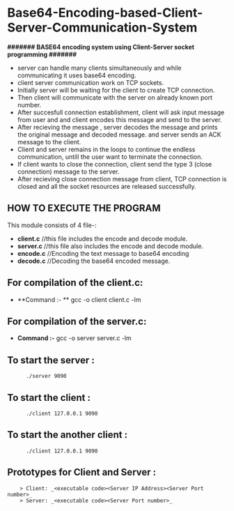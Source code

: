 # Base64-Encoding-based-Client-Server-Communication-System


 **#######     BASE64 encoding system using Client-Server socket programming     #######**

* server can handle many clients simultaneously and while communicating it uses base64 encoding.
* client server communication work on TCP sockets.
* Initially server will be waiting for the client to create TCP connection.
* Then client will communicate with the server on already known port number. 
* After succesfull connection establishment, client will ask input message from user and and client encodes this message and send to the server.
* After recieving the message , server decodes the message and prints the original message and decoded message. and server sends an ACK message to the client.
* Client and server remains in the loops to continue the endless communication, untill the user want to terminate the connection.
* If client wants to close the connection, client send the type 3 (close connection) message to the server.
* After recieving close connection message from client, TCP connection is closed and all the socket resources are released successfully.

## HOW TO EXECUTE THE PROGRAM

This module consists of 4 file-:
* **client.c**                  //this file includes the encode and decode module.
* **server.c**                  //this file also includes the encode and decode module.
* **encode.c**                  //Encoding the text message to base64 encoding
* **decode.c**                  //Decoding the base64 encoded message.

##  For compilation of the client.c:
* **Command :- **        gcc -o client client.c -lm

##  For compilation of the server.c:
* **Command :-**        gcc -o server server.c -lm

##  To start the server :
          ./server 9090
          
##  To start the client :
          ./client 127.0.0.1 9090
       
##  To start the another client :
          ./client 127.0.0.1 9090
          
##  Prototypes for Client and Server :

        > Client: _<executable code><Server IP Address><Server Port number>_
        > Server: _<executable code><Server Port number>_
        
